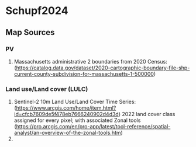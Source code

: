 # Schupf2024

## Map Sources

### PV
1. Massachusetts administrative 2 boundaries from 2020 Census: (https://catalog.data.gov/dataset/2020-cartographic-boundary-file-shp-current-county-subdivision-for-massachusetts-1-500000)
### Land use/Land cover (LULC)
1. Sentinel-2 10m Land Use/Land Cover Time Series: (https://www.arcgis.com/home/item.html?id=cfcb7609de5f478eb7666240902d4d3d)
     2022 land cover class assigned for every pixel; with associated Zonal tools (https://pro.arcgis.com/en/pro-app/latest/tool-reference/spatial-analyst/an-overview-of-the-zonal-tools.htm) 
2. 
